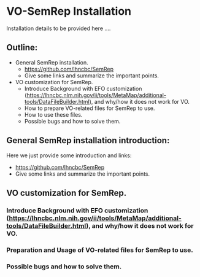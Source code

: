 # VO-SemRep Installation

Installation details to be provided here ....

## Outline:
- General SemRep installation. 
   - https://github.com/lhncbc/SemRep 
   - Give some links and summarize the important points. 
- VO customization for SemRep. 
   - Introduce Background with EFO customization (https://lhncbc.nlm.nih.gov/ii/tools/MetaMap/additional-tools/DataFileBuilder.html), and why/how it does not work for VO.  
   - How to prepare VO-related files for SemRep to use. 
   - How to use these files.
   - Possible bugs and how to solve them. 

## General SemRep installation introduction:

Here we just provide some introduction and links: 
   - https://github.com/lhncbc/SemRep 
   - Give some links and summarize the important points. 

## VO customization for SemRep. 

### Introduce Background with EFO customization (https://lhncbc.nlm.nih.gov/ii/tools/MetaMap/additional-tools/DataFileBuilder.html), and why/how it does not work for VO.  

### Preparation and Usage of VO-related files for SemRep to use. 


### Possible bugs and how to solve them. 

